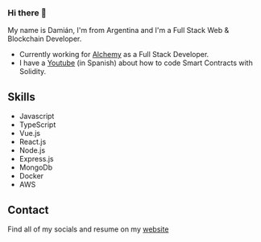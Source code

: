 ### Hi there 👋

My name is Damián, I'm from Argentina and I'm a Full Stack Web & Blockchain Developer. 

* Currently working for [Alchemy](https://www.trustalchemy.com) as a Full Stack Developer.
* I have a [Youtube](https://www.youtube.com/channel/UCtDCJcJ0P9OgSihRJ1lbBIA) (in Spanish) about how to code Smart Contracts with Solidity.

## Skills

* Javascript
* TypeScript
* Vue.js
* React.js
* Node.js
* Express.js
* MongoDb 
* Docker
* AWS 

## Contact

Find all of my socials and resume on my [website](https://damianguilisasti.com.ar/)

